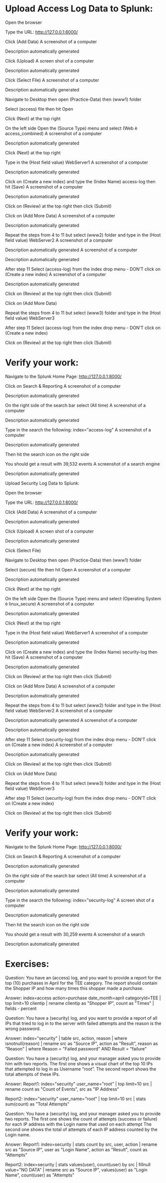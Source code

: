 # Upload Access Log Data to Splunk: 

Open the browser 

Type the URL: http://127.0.0.1:8000/ 

Click (Add Data) 
A screenshot of a computer

Description automatically generated 

Click (Upload) 
A screen shot of a computer

Description automatically generated 

Click (Select File) 
A screenshot of a computer

Description automatically generated 

Navigate to Desktop then open (Practice-Data) then (www1) folder 

Select (access) file then hit Open 
 

Click (Next) at the top right 

On the left side Open the (Source Type) menu and select (Web è access_combined) 
A screenshot of a computer

Description automatically generated 

Click (Next) at the top right 

Type in the (Host field value) WebServer1 
A screenshot of a computer

Description automatically generated 

Click on (Create a new index) and type the (Index Name) access-log then hit (Save) 
A screenshot of a computer

Description automatically generated 

Click on (Review) at the top right then click (Submit) 

Click on (Add More Data) 
A screenshot of a computer

Description automatically generated 

Repeat the steps from 4 to 11 but select (www2) folder and type in the (Host field value) WebServer2 
A screenshot of a computer

Description automatically generated 
A screenshot of a computer

Description automatically generated 

After step 11 Select (access-log) from the index drop menu - DON’T click on (Create a new index) 
A screenshot of a computer

Description automatically generated 

Click on (Review) at the top right then click (Submit) 

Click on (Add More Data) 

Repeat the steps from 4 to 11 but select (www3) folder and type in the (Host field value) WebServer3 

After step 11 Select (access-log) from the index drop menu - DON’T click on (Create a new index) 

Click on (Review) at the top right then click (Submit) 
 

# Verify your work: 

Navigate to the Splunk Home Page: http://127.0.0.1:8000/ 

Click on Search & Reporting 
A screenshot of a computer

Description automatically generated 

On the right side of the search bar select (All time) 
A screenshot of a computer

Description automatically generated 

Type in the search the following: 
index="access-log" 
A screenshot of a computer

Description automatically generated 

Then hit the search icon on the right side 

You should get a result with 39,532 events 
A screenshot of a search engine

Description automatically generated 
 

 

Upload Security Log Data to Splunk: 

Open the browser 

Type the URL: http://127.0.0.1:8000/ 

Click (Add Data) 
A screenshot of a computer

Description automatically generated 

Click (Upload) 
A screen shot of a computer

Description automatically generated 

Click (Select File) 

Navigate to Desktop then open (Practice-Data) then (www1) folder 

Select (secure) file then hit Open 
A screenshot of a computer

Description automatically generated 

Click (Next) at the top right 

On the left side Open the (Source Type) menu and select (Operating System è linux_secure) 
A screenshot of a computer

Description automatically generated 

Click (Next) at the top right 

Type in the (Host field value) WebServer1 
A screenshot of a computer

Description automatically generated 

Click on (Create a new index) and type the (Index Name) security-log then hit (Save) 
A screenshot of a computer

Description automatically generated 

Click on (Review) at the top right then click (Submit) 

Click on (Add More Data) 
A screenshot of a computer

Description automatically generated 

Repeat the steps from 4 to 11 but select (www2) folder and type in the (Host field value) WebServer2 
A screenshot of a computer

Description automatically generated 
A screenshot of a computer

Description automatically generated 

After step 11 Select (security-log) from the index drop menu - DON’T click on (Create a new index) 
A screenshot of a computer

Description automatically generated 

Click on (Review) at the top right then click (Submit) 

Click on (Add More Data) 

Repeat the steps from 4 to 11 but select (www3) folder and type in the (Host field value) WebServer3 

After step 11 Select (security-log) from the index drop menu - DON’T click on (Create a new index) 

Click on (Review) at the top right then click (Submit) 

 

# Verify your work: 

Navigate to the Splunk Home Page: http://127.0.0.1:8000/ 

Click on Search & Reporting 
A screenshot of a computer

Description automatically generated 

On the right side of the search bar select (All time) 
A screenshot of a computer

Description automatically generated 

Type in the search the following: 
index="security-log" 
A screen shot of a computer

Description automatically generated 

Then hit the search icon on the right side 

You should get a result with 30,259 events 
A screenshot of a search

Description automatically generated 
 

 

# Exercises: 

Question: 
You have an (access) log, and you want to provide a report for the top (10) purchases in April for the TEE category. The report should contain the Shopper IP and how many times this shopper made a purchase. 
 
Answer: 
index=access action=purchase date_month=april categoryId=TEE 
| top limit=10 clientip 
| rename clientip as "Shopper IP", count as "Times" 
| fields - percent 
 
 

Question: 
You have a (security) log, and you want to provide a report of all IPs that tried to log in to the server with failed attempts and the reason is the wrong password. 
 
Answer: 
index="security" 
| table src, action, reason 
| where isnotnull(reason) 
| rename src as "Source IP", action as "Result", reason as "Reason" 
| where Reason = "Failed password" AND Result = "failure" 
 
 

Question: 
You have a (security) log, and your manager asked you to provide him with two reports. The first one shows a visual chart of the top 10 IPs that attempted to log in as Username “root”. The second report shows the total attempts of these IPs. 
 
Answer: 
Report1: 
index="security" user_name="root" 
| top limit=10 src 
| rename count as "Count of Events", src as "IP Address“ 

Report2: 
index="security" user_name="root" 
| top limit=10 src 
| stats sum(count) as "Total Attempts" 
 
 

Question: 
You have a (security) log, and your manager asked you to provide two reports. The first one shows the count of attempts (success or failure) for each IP address with the Login name that used on each attempt The second one shows the total of attempts of each IP address counted by the Login name. 
 
Answer: 
Report1: 
index=security 
| stats count by src, user, action 
| rename src as "Source IP", user as "Login Name", action as "Result", count as "Attempts" 

Report2: 
index=security 
| stats values(user), count(user) by src 
| fillnull value="NO DATA" 
| rename src as "Source IP", values(user) as "Login Name", count(user) as "Attempts" 
